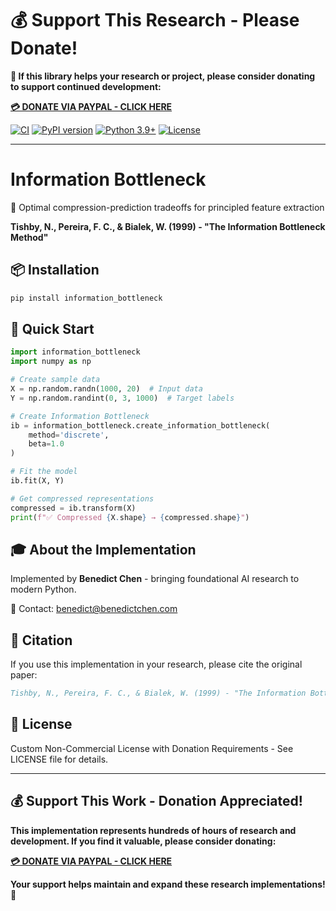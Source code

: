 # 💰 Support This Research - Please Donate!

**🙏 If this library helps your research or project, please consider donating to support continued development:**

**[💳 DONATE VIA PAYPAL - CLICK HERE](https://www.paypal.com/cgi-bin/webscr?cmd=_s-xclick&hosted_button_id=WXQKYYKPHWXHS)**

[![CI](https://github.com/benedictchen/information-bottleneck/workflows/CI/badge.svg)](https://github.com/benedictchen/information-bottleneck/actions)
[![PyPI version](https://img.shields.io/pypi/v/information-bottleneck.svg)](https://pypi.org/project/information-bottleneck/)
[![Python 3.9+](https://img.shields.io/badge/python-3.9+-blue.svg)](https://www.python.org/downloads/)
[![License](https://img.shields.io/badge/license-Custom%20Non--Commercial-red.svg)](LICENSE)

---

# Information Bottleneck

🌟 Optimal compression-prediction tradeoffs for principled feature extraction

**Tishby, N., Pereira, F. C., & Bialek, W. (1999) - "The Information Bottleneck Method"**

## 📦 Installation

```bash
pip install information_bottleneck
```

## 🚀 Quick Start

```python
import information_bottleneck
import numpy as np

# Create sample data
X = np.random.randn(1000, 20)  # Input data
Y = np.random.randint(0, 3, 1000)  # Target labels

# Create Information Bottleneck
ib = information_bottleneck.create_information_bottleneck(
    method='discrete',
    beta=1.0
)

# Fit the model
ib.fit(X, Y)

# Get compressed representations
compressed = ib.transform(X)
print(f"✅ Compressed {X.shape} → {compressed.shape}")
```

## 🎓 About the Implementation

Implemented by **Benedict Chen** - bringing foundational AI research to modern Python.

📧 Contact: benedict@benedictchen.com

## 📖 Citation

If you use this implementation in your research, please cite the original paper:

```bibtex
Tishby, N., Pereira, F. C., & Bialek, W. (1999) - "The Information Bottleneck Method"
```

## 📜 License

Custom Non-Commercial License with Donation Requirements - See LICENSE file for details.

---

## 💰 Support This Work - Donation Appreciated!

**This implementation represents hundreds of hours of research and development. If you find it valuable, please consider donating:**

**[💳 DONATE VIA PAYPAL - CLICK HERE](https://www.paypal.com/cgi-bin/webscr?cmd=_s-xclick&hosted_button_id=WXQKYYKPHWXHS)**

**Your support helps maintain and expand these research implementations! 🙏**